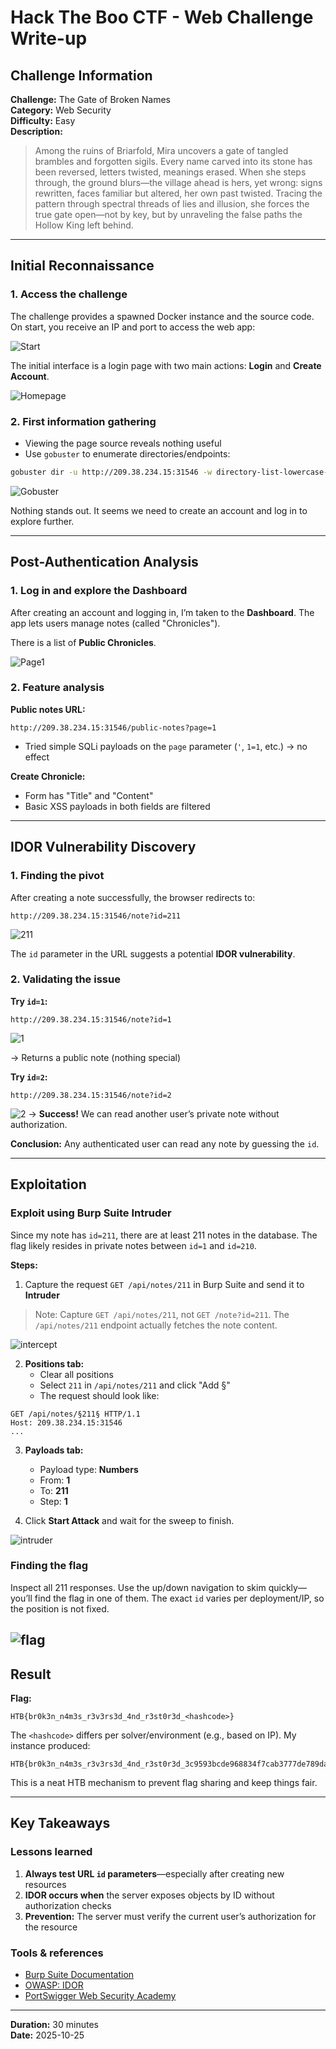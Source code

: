 # Hack The Boo CTF - Web Challenge Write-up

## Challenge Information

**Challenge:** The Gate of Broken Names  
**Category:** Web Security  
**Difficulty:** Easy  
**Description:** 
> Among the ruins of Briarfold, Mira uncovers a gate of tangled brambles and forgotten sigils. Every name carved into its stone has been reversed, letters twisted, meanings erased. When she steps through, the ground blurs—the village ahead is hers, yet wrong: signs rewritten, faces familiar but altered, her own past twisted. Tracing the pattern through spectral threads of lies and illusion, she forces the true gate open—not by key, but by unraveling the false paths the Hollow King left behind.

---

## Initial Reconnaissance

### 1. Access the challenge

The challenge provides a spawned Docker instance and the source code. On start, you receive an IP and port to access the web app:

![Start](./idor_images/Start.png)

The initial interface is a login page with two main actions: **Login** and **Create Account**.

![Homepage](./idor_images/Homepage.png)

### 2. First information gathering

- Viewing the page source reveals nothing useful
- Use `gobuster` to enumerate directories/endpoints:

```bash
gobuster dir -u http://209.38.234.15:31546 -w directory-list-lowercase-2.3-medium.txt -x txt,log,html,js,php,py
```

![Gobuster](./idor_images/gobuster.png)

Nothing stands out. It seems we need to create an account and log in to explore further.

---

## Post-Authentication Analysis

### 1. Log in and explore the Dashboard

After creating an account and logging in, I’m taken to the **Dashboard**. The app lets users manage notes (called "Chronicles").

There is a list of **Public Chronicles**.

![Page1](./idor_images/page1.png)

### 2. Feature analysis

**Public notes URL:**
```
http://209.38.234.15:31546/public-notes?page=1
```

- Tried simple SQLi payloads on the `page` parameter (`'`, `1=1`, etc.) → no effect

**Create Chronicle:**
- Form has "Title" and "Content"
- Basic XSS payloads in both fields are filtered

---

## IDOR Vulnerability Discovery

### 1. Finding the pivot

After creating a note successfully, the browser redirects to:
```
http://209.38.234.15:31546/note?id=211
```

![211](./idor_images/211.png)

The `id` parameter in the URL suggests a potential **IDOR vulnerability**.

### 2. Validating the issue

**Try `id=1`:**
```
http://209.38.234.15:31546/note?id=1
```

![1](./idor_images/1.png)

→ Returns a public note (nothing special)

**Try `id=2`:**
```
http://209.38.234.15:31546/note?id=2
```

![2](./idor_images/2.png)
→ **Success!** We can read another user’s private note without authorization.

**Conclusion:** Any authenticated user can read any note by guessing the `id`.

---

## Exploitation

### Exploit using Burp Suite Intruder

Since my note has `id=211`, there are at least 211 notes in the database. The flag likely resides in private notes between `id=1` and `id=210`.

**Steps:**

1. Capture the request `GET /api/notes/211` in Burp Suite and send it to **Intruder**

> Note: Capture `GET /api/notes/211`, not `GET /note?id=211`. The `/api/notes/211` endpoint actually fetches the note content.

![intercept](./idor_images/intercept.png)

2. **Positions tab:**
   - Clear all positions
   - Select `211` in `/api/notes/211` and click "Add §"
   - The request should look like:

```http
GET /api/notes/§211§ HTTP/1.1
Host: 209.38.234.15:31546
...
```

3. **Payloads tab:**
   - Payload type: **Numbers**
   - From: **1**
   - To: **211**
   - Step: **1**

4. Click **Start Attack** and wait for the sweep to finish.

![intruder](./idor_images/intruder.png)

### Finding the flag

Inspect all 211 responses. Use the up/down navigation to skim quickly—you’ll find the flag in one of them. The exact `id` varies per deployment/IP, so the position is not fixed.

![flag](./idor_images/flag.png)
---

## Result

**Flag:**
```
HTB{br0k3n_n4m3s_r3v3rs3d_4nd_r3st0r3d_<hashcode>}
```

The `<hashcode>` differs per solver/environment (e.g., based on IP). My instance produced:

```
HTB{br0k3n_n4m3s_r3v3rs3d_4nd_r3st0r3d_3c9593bcde968834f7cab3777de789da}
```

This is a neat HTB mechanism to prevent flag sharing and keep things fair.

---

## Key Takeaways

### Lessons learned

1. **Always test URL `id` parameters**—especially after creating new resources
2. **IDOR occurs when** the server exposes objects by ID without authorization checks
3. **Prevention:** The server must verify the current user’s authorization for the resource

### Tools & references

- [Burp Suite Documentation](https://portswigger.net/burp/documentation)
- [OWASP: IDOR](https://owasp.org/www-community/vulnerabilities/Insecure_Direct_Object_Reference)
- [PortSwigger Web Security Academy](https://portswigger.net/web-security)

---

**Duration:** 30 minutes  
**Date:** 2025-10-25
